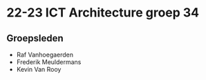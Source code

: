 # 22-23 ICT Architecture groep 34

## Groepsleden
* Raf Vanhoegaerden
* Frederik Meuldermans
* Kevin Van Rooy
